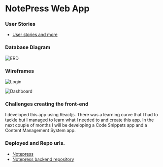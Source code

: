 # NotePress Web App

### User Stories

- [User stories and more](https://trello.com/b/NWVfKvCU/notepress)

### Database Diagram 
![ERD](https://i.imgur.com/Qqe2gws.jpg)

### Wireframes

![Login](https://i.imgur.com/qnYESog.jpg)

![Dashboard](https://i.imgur.com/n9tDQCs.jpg)


### Challenges creating the front-end

I developed this app using Reactjs. There was a learning curve that I had to tackle but I managed to learn what I needed
to and create this app. In the next couple of months I will be developing a Code Snippets app and a Content Management System app.

### Deployed and Repo urls.

- [Notepress](https://notepress-3188b.firebaseapp.com/)
- [Notepress backend repository](https://github.com/rodriguezcoding/Notepress-Backend-Express)
